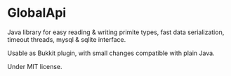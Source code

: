  GlobalApi
===========

Java library for easy reading & writing primite types, fast data serialization, timeout threads, mysql & sqlite interface.

Usable as Bukkit plugin, with small changes compatible with plain Java.

Under MIT license.
